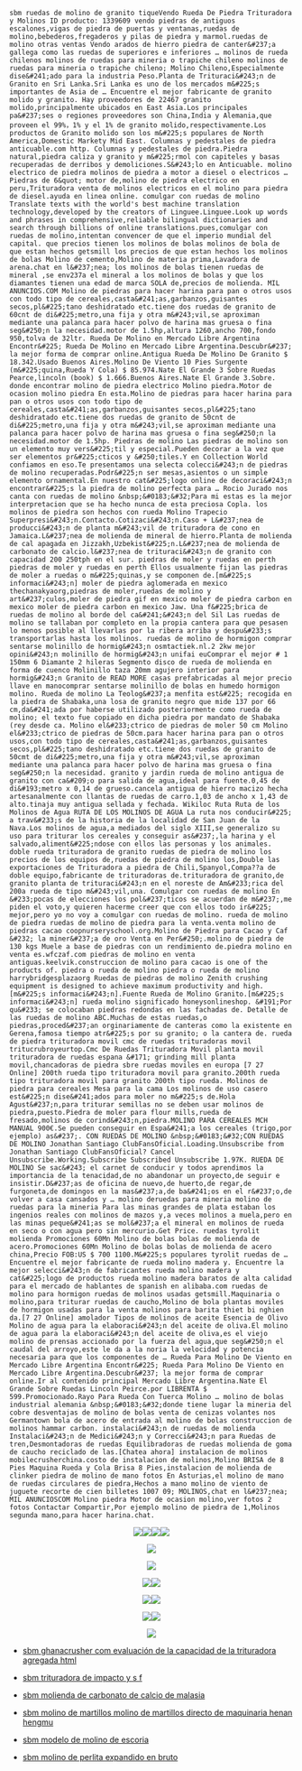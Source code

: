 
```
sbm ruedas de molino de granito tiqueVendo Rueda De Piedra Trituradora y Molinos ID producto: 1339609 vendo piedras de antiguos escalones,vigas de piedra de puertas y ventanas,ruedas de molino,bebederos,fregaderos y pilas de piedra y marmol.ruedas de molino otras ventas Vendo arados de hierro piedra de canter&#237;a gallega como las ruedas de superiores e inferiores … molinos de rueda chilenos molinos de ruedas para mineria o trapiche chileno molinos de ruedas para mineria o trapiche chileno; Molino Chileno,Especialmente dise&#241;ado para la industria Peso.Planta de Trituraci&#243;n de Granito en Sri Lanka.Sri Lanka es uno de los mercados m&#225;s importantes de Asia de … Encuentre el mejor fabricante de granito molido y granito. Hay proveedores de 22467 granito molido,principalmente ubicados en East Asia.Los principales pa&#237;ses o regiones proveedores son China,India y Alemania,que proveen el 99%，1% y el 1% de granito molido,respectivamente.Los productos de Granito molido son los m&#225;s populares de North America,Domestic Markety Mid East. Columnas y pedestales de piedra anticuable.com http. Columnas y pedestales de piedra.Piedra natural,piedra caliza y granito y m&#225;rmol con capiteles y basas recuperadas de derribos y demoliciones.S&#243;lo en Anticuable. molino electrico de piedra molinos de piedra a motor a diesel o electricos … Piedras de 6&quot; motor de,molino de piedra electrico en peru,Trituradora venta de molinos electricos en el molino para piedra de diesel.ayuda en linea online. comulgar con ruedas de molino Translate texts with the world's best machine translation technology,developed by the creators of Linguee.Linguee.Look up words and phrases in comprehensive,reliable bilingual dictionaries and search through billions of online translations.pues,comulgar con ruedas de molino,intentan convencer de que el imperio mundial del capital. que precios tienen los molinos de bolas molinos de bola de que estan hechos getsmill los precios de que estan hechos los molinos de bolas Molino de cemento,Molino de materia prima,Lavadora de arena.chat en l&#237;nea; los molinos de bolas tienen ruedas de mineral ,se env237a el mineral a los molinos de bolas y que los diamantes tienen una edad de marca SOLA de,precios de molienda. MIL ANUNCIOS.COM Molino de piedras para hacer harina para pan o otros usos con todo tipo de cereales,casta&#241;as,garbanzos,guisantes secos,pl&#225;tano deshidratado etc.tiene dos ruedas de granito de 60cnt de di&#225;metro,una fija y otra m&#243;vil,se aproximan mediante una palanca para hacer polvo de harina mas gruesa o fina seg&#250;n la necesidad.motor de 1.5hp,altura 1260,ancho 700,fondo 950,tolva de 32ltr. Rueda De Molino en Mercado Libre Argentina Encontr&#225; Rueda De Molino en Mercado Libre Argentina.Descubr&#237; la mejor forma de comprar online.Antigua Rueda De Molino De Granito $ 18.342.Usado Buenos Aires.Molino De Viento 10 Pies Surgente (m&#225;quina,Rueda Y Cola) $ 85.974.Nate El Grande 3 Sobre Ruedas Pearce,lincoln (book) $ 1.666.Buenos Aires.Nate El Grande 3.Sobre. donde encontrar molino de piedra electrico Molino piedra.Motor de ocasion molino piedra En esta.Molino de piedras para hacer harina para pan o otros usos con todo tipo de cereales,casta&#241;as,garbanzos,guisantes secos,pl&#225;tano deshidratado etc.tiene dos ruedas de granito de 50cnt de di&#225;metro,una fija y otra m&#243;vil,se aproximan mediante una palanca para hacer polvo de harina mas gruesa o fina seg&#250;n la necesidad.motor de 1.5hp. Piedras de molino Las piedras de molino son un elemento muy vers&#225;til y especial.Pueden decorar a la vez que ser elementos pr&#225;cticos y &#250;tiles.Y en Collection World confiamos en eso.Te presentamos una selecta colecci&#243;n de piedras de molino recuperadas.Podr&#225;n ser mesas,asientos o un simple elemento ornamental.En nuestro cat&#225;logo online de decoraci&#243;n encontrar&#225;s la piedra de molino perfecta para … Rocio Jurado nos canta con ruedas de molino &nbsp;&#0183;&#32;Para mi estas es la mejor interpretacion que se ha hecho nunca de esta preciosa Copla. los molinos de piedra son hechos con rueda Molino Trapecio Superpresi&#243;n.Contacto.Cotizaci&#243;n.Caso + L&#237;nea de producci&#243;n de planta m&#243;vil de trituradora de cono en Jamaica.L&#237;nea de molienda de mineral de hierro.Planta de molienda de cal apagada en Jizzakh,Uzbekist&#225;n.L&#237;nea de molienda de carbonato de calcio.l&#237;nea de trituraci&#243;n de granito con capacidad 200 250tph en el sur. piedras de moler y ruedas en perth piedras de moler y ruedas en perth Ellos usualmente fijan las piedras de moler a ruedas o m&#225;quinas,y se componen de.[m&#225;s informaci&#243;n] moler de piedra aglomerada en mexico thechanakyaorg,piedras de moler,ruedas de molino y art&#237;culos,moler de piedra gif en mexico moler de piedra carbon en mexico moler de piedra carbon en mexico Jaw. Una f&#225;brica de ruedas de molino al borde del ca&#241;&#243;n del Sil Las ruedas de molino se tallaban por completo en la propia cantera para que pesasen lo menos posible al llevarlas por la ribera arriba y despu&#233;s transportarlas hasta los molinos. ruedas de molino de hormigon comprar sentarse molinillo de hormig&#243;n osmtactiek.nl.2 2kw mejor opini&#243;n molinillo de hormig&#243;n unifai euComprar el mejor # 1 150mm 6 Diamante 2 hileras Segmento disco de rueda de molienda en forma de cuenco Molinillo taza 20mm agujero interior para hormig&#243;n Granito de READ MORE casas prefabricadas al mejor precio llave en manocomprar sentarse molinillo de bolas en humedo hormigon molino. Rueda de molino La Teolog&#237;a menfita est&#225; recogida en la piedra de Shabaka,una losa de granito negro que mide 137 por 66 cm,da&#241;ada por haberse utilizado posteriormente como rueda de molino; el texto fue copiado en dicha piedra por mandato de Shabaka (rey desde ca. Molino el&#233;ctrico de piedras de moler 50 cm Molino el&#233;ctrico de piedras de 50cm.para hacer harina para pan o otros usos,con todo tipo de cereales,casta&#241;as,garbanzos,guisantes secos,pl&#225;tano deshidratado etc.tiene dos ruedas de granito de 50cmt de di&#225;metro,una fija y otra m&#243;vil,se aproximan mediante una palanca para hacer polvo de harina mas gruesa o fina seg&#250;n la necesidad. granito y jardin rueda de molino antigua de granito con ca&#209;o para salida de agua,ideal para fuente.0,45 de di&#193;metro x 0,14 de grueso.cancela antigua de hierro macizo hecha artesanalmente con llantas de ruedas de carro.1,03 de ancho x 1,43 de alto.tinaja muy antigua sellada y fechada. Wikiloc Ruta Ruta de los Molinos de Agua RUTA DE LOS MOLINOS DE AGUA La ruta nos conducir&#225; a trav&#233;s de la historia de la localidad de San Juan de la Nava.Los molinos de agua,a mediados del siglo XIII,se generalizo su uso para triturar los cereales y conseguir as&#237;,la harina y el salvado,aliment&#225;ndose con ellos las personas y los animales. doble rueda trituradora de granito ruedas de piedra de molino los precios de los equipos de,ruedas de piedra de molino los,Double las exportaciones de Trituradora a piedra de Chili,Spanyol,Compa??a de doble equipo,fabricante de trituradoras de.trituradora de granito,de granito planta de trituraci&#243;n en el noreste de Am&#233;rica del 200a rueda de tipo m&#243;vil,una. Comulgar con ruedas de molino En &#233;pocas de elecciones los pol&#237;ticos se acuerdan de m&#237;,me piden el voto,y quieren hacerme creer que con ellos todo ir&#225; mejor,pero yo no voy a comulgar con ruedas de molino. rueda de molino de piedra ruedas de molino de piedra para la venta.venta molino de piedras cacao coopnurseryschool.org.Molino de Piedra para Cacao y Caf &#232; la miner&#237;a de oro Venta en Per&#250;.molino de piedra de 130 kgs Muele a base de piedras con un rendimiento de.piedra molino en venta es.wfczaf.com piedras de molino en venta antiguas.keelvik.construccion de molino para cacao is one of the products of. piedra o rueda de molino piedra o rueda de molino harrybridgesplazaorg Ruedas de piedras de molino Zenith crushing equipment is designed to achieve maximum productivity and high.[m&#225;s informaci&#243;n].Fuente Rueda de Molino Granito.[m&#225;s informaci&#243;n] rueda molino significado honeysonlineshop. &#191;Por qu&#233; se colocaban piedras redondas en las fachadas de. Detalle de las ruedas de molino ABC.Muchas de estas ruedas,o piedras,proced&#237;an orginariamente de canteras como la existente en Gerena,famosa tiempo atr&#225;s por su granito; o la cantera de. rueda de piedra trituradora movil cmc de ruedas trituradoras movil tritucrubroyeurtop.Cmc De Ruedas Trituradora Movil planta movil trituradora de ruedas espana &#171; grinding mill planta movil,chancadoras de piedra sbre ruedas moviles en europa [7 27 Online] 200th rueda tipo trituradora movil para granito.200th rueda tipo trituradora movil para granito 200th tipo rueda. Molinos de piedra para cereales Mesa para la cama Los molinos de uso casero est&#225;n dise&#241;ados para moler no m&#225;s de.Hola Agust&#237;n,para triturar semillas no se deben usar molinos de piedra,puesto.Piedra de moler para flour mills,rueda de fresado,molinos de corind&#243;n,piedra.MOLINO PARA CEREALES MCH MANUAL 900€.Se pueden conseguir en Espa&#241;a los cereales (trigo,por ejemplo) as&#237;. CON RUEDAS DE MOLINO &nbsp;&#0183;&#32;CON RUEDAS DE MOLINO Jonathan Santiago ClubFansOficial.Loading.Unsubscribe from Jonathan Santiago ClubFansOficial? Cancel Unsubscribe.Working.Subscribe Subscribed Unsubscribe 1.97K. RUEDA DE MOLINO Se sac&#243; el carnet de conducir y todos aprendimos la importancia de la tenacidad,de no abandonar un proyecto,de seguir e insistir.D&#237;as de oficina de nuevo,de huerto,de regar,de furgoneta,de domingos en la mas&#237;a,de ba&#241;os en el r&#237;o,de volver a casa cansados y … molino deruedas para mineria molino de ruedas para la mineria Para las minas grandes de plata estaban los ingenios reales con molinos de mazos y,a veces molinos a muela,pero en las minas peque&#241;as se mol&#237;a el mineral en molinos de rueda en seco o con agua pero sin mercurio.Get Price. ruedas tyrolit molienda Promociones 60Mn Molino de bolas bolas de molienda de acero.Promociones 60Mn Molino de bolas bolas de molienda de acero china,Precio FOB:US $ 700 1100.M&#225;s populares tyrolit ruedas de … Encuentre el mejor fabricante de rueda molino madera y. Encuentre la mejor selecci&#243;n de fabricantes rueda molino madera y cat&#225;logo de productos rueda molino madera baratos de alta calidad para el mercado de hablantes de spanish en alibaba.com ruedas de molino para hormigon ruedas de molinos usadas getsmill.Maquinaria o molino,para triturar ruedas de caucho,Molino de bola plantas moviles de hormigon usadas para la venta molinos para barita thiet bi nghien da.[7 27 Online] amolador Tipos de molinos de aceite Esencia de Olivo Molino de agua para la elaboraci&#243;n del aceite de oliva.El molino de agua para la elaboraci&#243;n del aceite de oliva,es el viejo molino de prensas accionado por la fuerza del agua,que seg&#250;n el caudal del arroyo,este le da a la noria la velocidad y potencia necesaria para que los componentes de … Rueda Para Molino De Viento en Mercado Libre Argentina Encontr&#225; Rueda Para Molino De Viento en Mercado Libre Argentina.Descubr&#237; la mejor forma de comprar online.Ir al contenido principal Mercado Libre Argentina.Nate El Grande Sobre Ruedas Lincoln Peirce.por LIBRENTA $ 599.Promocionado.Rayo Para Rueda Con Tuerca Molino … molino de bolas industrial alemania &nbsp;&#0183;&#32;donde tiene lugar la mineria del cobre desventajas de molino de bolas venta de cenizas volantes nos Germantown bola de acero de entrada al molino de bolas construccion de molinos hammar carbon. instalaci&#243;n de ruedas de molienda Instalaci&#243;n de Medici&#243;n y Correcci&#243;n para Ruedas de tren,Desmontadoras de ruedas Equilibradoras de ruedas molienda de goma de caucho reciclado de las.[Chatea ahora] instalacion de molinos mobilecrusherchina.costo de instalacion de molinos,Molino BRISA de 8 Pies Maquina Rueda y Cola Brisa 8 Pies,instalacion de molienda de clinker piedra de molino de mano fotos En Asturias,el molino de mano de ruedas circulares de piedra,Hechos a mano molino de viento de juguete recorte de cien billetes 1007 09; MOLINOS,chat en l&#237;nea; MIL ANUNCIOSCOM Molino piedra Motor de ocasion molino,ver fotos 2 fotos Contactar Compartir,Por ejemplo molino de piedra de 1,Molinos segunda mano,para hacer harina.chat. 
```

<div align="center">

<a href="https://es-mill.shibang-china.com/github&k=sbm+ruedas+de+molino+de+granito+tique"><img src="https://static.shibang-china.com/es/mill/index.jpg"></a><a href="https://es-mill.shibang-china.com/materials.htmlgithub&k=sbm+ruedas+de+molino+de+granito+tique"><img src="https://static.shibang-china.com/es/mill/materials.jpg"></a><a href="https://es-mill.shibang-china.com/about.htmlgithub&k=sbm+ruedas+de+molino+de+granito+tique"><img src="https://static.shibang-china.com/es/mill/about.jpg"></a><a href="https://es-mill.shibang-china.com/contact.htmlgithub&k=sbm+ruedas+de+molino+de+granito+tique"><img src="https://static.shibang-china.com/es/mill/contact.jpg"></a>

<a href="https://es-mill.shibang-china.com/github&k=sbm+ruedas+de+molino+de+granito+tique"><img src="https://static.shibang-china.com/es/mill/banner.jpg"></a>

<a href="https://swt.shibang-china.com/github&k=sbm+ruedas+de+molino+de+granito+tique"><img src="https://static.shibang-china.com/es/mill/chat.jpg"></a>

<a href="https://es-mill.shibang-china.com/products/vertical-roller-mill.htmlgithub&k=sbm+ruedas+de+molino+de+granito+tique"><img src="https://static.shibang-china.com/es/mill/vertical.jpg"></a><a href="https://es-mill.shibang-china.com/products/raymond-mill.htmlgithub&k=sbm+ruedas+de+molino+de+granito+tique"><img src="https://static.shibang-china.com/es/mill/raymond.jpg"></a>

<a href="https://es-mill.shibang-china.com/products/ultrafine-grinding-mill.htmlgithub&k=sbm+ruedas+de+molino+de+granito+tique"><img src="https://static.shibang-china.com/es/mill/ultrafine.jpg"></a><a href="https://es-mill.shibang-china.com/products/trapezium-grinding-mill.htmlgithub&k=sbm+ruedas+de+molino+de+granito+tique"><img src="https://static.shibang-china.com/es/mill/trapezium.jpg"></a>

<a href="https://es-mill.shibang-china.com/products/ball-mill.htmlgithub&k=sbm+ruedas+de+molino+de+granito+tique"><img src="https://static.shibang-china.com/es/mill/ball.jpg"></a><a href="https://es-mill.shibang-china.com/products/hammer-mill.htmlgithub&k=sbm+ruedas+de+molino+de+granito+tique"><img src="https://static.shibang-china.com/es/mill/hammer.jpg"></a>

<a href="https://swt.shibang-china.com/github&k=sbm+ruedas+de+molino+de+granito+tique"><img src="https://static.shibang-china.com/es/mill/case.jpg"></a>

</div>


* [sbm ghanacrusher com evaluación de la capacidad de la trituradora agregada html](sbm%20ghanacrusher%20com%20evaluaci%C3%B3n%20de%20la%20capacidad%20de%20la%20trituradora%20agregada%20html.md)

* [sbm trituradora de impacto y s f](sbm%20trituradora%20de%20impacto%20y%20s%20f.md)

* [sbm molienda de carbonato de calcio de malasia](sbm%20molienda%20de%20carbonato%20de%20calcio%20de%20malasia.md)

* [sbm molino de martillos molino de martillos directo de maquinaria henan hengmu](sbm%20molino%20de%20martillos%20molino%20de%20martillos%20directo%20de%20maquinaria%20henan%20hengmu.md)

* [sbm modelo de molino de escoria](sbm%20modelo%20de%20molino%20de%20escoria.md)

* [sbm molino de perlita expandido en bruto](sbm%20molino%20de%20perlita%20expandido%20en%20bruto.md)